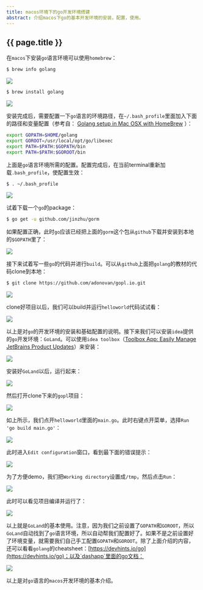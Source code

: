 ```yaml
---
title: macos环境下的go开发环境搭建
abstract: 介绍macos下go的基本开发环境的安装，配置，使用。
---
```


## {{ page.title }}

在`macos`下安装`go`语言环境可以使用`homebrew`：

```bash
$ brew info golang
```

![](https://raw.githubusercontent.com/liweinan/blogpic2019/master/data/apr27/95262CB6-EF4E-4B4E-8C18-BF7332F4697A.png)

```bash
$ brew install golang
```

![](https://raw.githubusercontent.com/liweinan/blogpic2019/master/data/apr27/1722DD73-EE34-4F02-9636-0F045A808A49.png)

安装完成后，需要配置一下`go`语言的环境路径，在`~/.bash_profile`里面加入下面的路径和变量配置（参考自： [Golang setup in Mac OSX with HomeBrew](https://gist.github.com/vsouza/77e6b20520d07652ed7d) ）：

```bash
export GOPATH=$HOME/golang
export GOROOT=/usr/local/opt/go/libexec
export PATH=$PATH:$GOPATH/bin
export PATH=$PATH:$GOROOT/bin
```

上面是`go`语言环境所需的配置。配置完成后，在当前terminal重新加载`.bash_profile`，使配置生效：

```bash
$ . ~/.bash_profile
```

![](https://raw.githubusercontent.com/liweinan/blogpic2019/master/data/apr27/0E55C335-5943-413A-A386-B67A358D8F84.png)

试着下载一个`go`的package：

```bash
$ go get -u github.com/jinzhu/gorm
```

如果配置正确，此时`go`应该已经把上面的`gorm`这个包从`github`下载并安装到本地的`$GOPATH`里了：

![](https://raw.githubusercontent.com/liweinan/blogpic2019/master/data/apr27/FA92A6F8-9B69-4769-BD43-D7008AC982D1.png)

接下来试着写一些`go`的代码并进行`build`。可以从`github`上面把`golang`的教材的代码clone到本地：

```bash
$ git clone https://github.com/adonovan/gopl.io.git
```

![](https://raw.githubusercontent.com/liweinan/blogpic2019/master/data/apr27/D63E7550-008F-46DB-B7C4-8CF9F4FAEB4A.png)

clone好项目以后，我们可以build并运行`helloworld`代码试试看：

![](https://raw.githubusercontent.com/liweinan/blogpic2019/master/data/apr27/0EC4E3B2-D99E-4F2B-BBA0-5850B0A29646.png)

以上是对`go`的开发环境的安装和基础配置的说明。接下来我们可以安装`idea`提供的`go`开发环境：`GoLand`。可以使用`idea toolbox`（[Toolbox App: Easily Manage JetBrains Product Updates](https://www.jetbrains.com/toolbox/app/)）来安装：

![](https://raw.githubusercontent.com/liweinan/blogpic2019/master/data/apr27/0E37E932-8CAE-418C-BCF4-349871A34BE0.png)

安装好`GoLand`以后，运行起来：

![](https://raw.githubusercontent.com/liweinan/blogpic2019/master/data/apr27/4971556342377_.pic_hd.jpg)

然后打开clone下来的`gopl`项目：

![](https://raw.githubusercontent.com/liweinan/blogpic2019/master/data/apr27/29F9DC99-4F05-49FF-AF3B-1A7CDD6D7514.png)

如上所示，我们点开`helloworld`里面的`main.go`。此时右键点开菜单，选择`Run 'go build main.go'`：

![](https://raw.githubusercontent.com/liweinan/blogpic2019/master/data/apr27/DD96B650-0CDC-4369-920C-7219A564BE11.png)

此时进入`Edit configuration`窗口，看到最下面的错误提示：

![](https://raw.githubusercontent.com/liweinan/blogpic2019/master/data/apr27/7B5057EB-A212-4D61-A031-88E8A4B12A5D.png)

为了方便demo，我们把`Working directory`设置成`/tmp`，然后点击`Run`：

![](https://raw.githubusercontent.com/liweinan/blogpic2019/master/data/apr27/D83EE05B-D701-457C-BCA9-3FF3D6F08E72.png)

此时可以看见项目编译并运行了：

![](https://raw.githubusercontent.com/liweinan/blogpic2019/master/data/apr27/53951C26-97D8-472A-BE16-9E7B51A5A161.png)

以上就是`GoLand`的基本使用。注意，因为我们之前设置了`GOPATH`和`GOROOT`，所以`GoLand`自动找到了`go`语言环境，所以自动帮我们配置好了。如果不是之前设置好了环境变量，就需要我们自己手工配置`GOPATH`和`GOROOT`。除了上面介绍的内容，还可以看看`golang`的cheatsheet：[https://devhints.io/go](https://devhints.io/go)；以及`dashapp`里面的go文档：

![](https://raw.githubusercontent.com/liweinan/blogpic2019/master/data/apr27/0110D3CA-5BA8-48D8-8811-DD68CC0B35E2.png)

以上是对`go`语言的`macos`开发环境的基本介绍。




